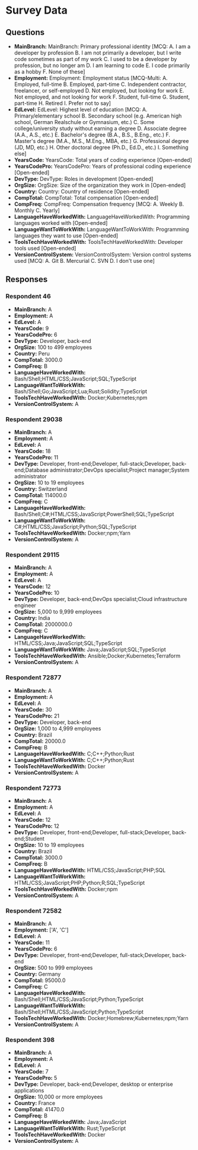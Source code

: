 # Survey Data

## Questions

- **MainBranch:** MainBranch: Primary professional identity [MCQ: A. I am a developer by profession B. I am not primarily a developer, but I write code sometimes as part of my work C. I used to be a developer by profession, but no longer am D. I am learning to code E. I code primarily as a hobby F. None of these]
- **Employment:** Employment: Employment status [MCQ-Multi: A. Employed, full-time B. Employed, part-time C. Independent contractor, freelancer, or self-employed D. Not employed, but looking for work E. Not employed, and not looking for work F. Student, full-time G. Student, part-time H. Retired I. Prefer not to say]
- **EdLevel:** EdLevel: Highest level of education [MCQ: A. Primary/elementary school B. Secondary school (e.g. American high school, German Realschule or Gymnasium, etc.) C. Some college/university study without earning a degree D. Associate degree (A.A., A.S., etc.) E. Bachelor's degree (B.A., B.S., B.Eng., etc.) F. Master's degree (M.A., M.S., M.Eng., MBA, etc.) G. Professional degree (JD, MD, etc.) H. Other doctoral degree (Ph.D., Ed.D., etc.) I. Something else]
- **YearsCode:** YearsCode: Total years of coding experience [Open-ended]
- **YearsCodePro:** YearsCodePro: Years of professional coding experience [Open-ended]
- **DevType:** DevType: Roles in development [Open-ended]
- **OrgSize:** OrgSize: Size of the organization they work in [Open-ended]
- **Country:** Country: Country of residence [Open-ended]
- **CompTotal:** CompTotal: Total compensation [Open-ended]
- **CompFreq:** CompFreq: Compensation frequency [MCQ: A. Weekly B. Monthly C. Yearly]
- **LanguageHaveWorkedWith:** LanguageHaveWorkedWith: Programming languages worked with [Open-ended]
- **LanguageWantToWorkWith:** LanguageWantToWorkWith: Programming languages they want to use [Open-ended]
- **ToolsTechHaveWorkedWith:** ToolsTechHaveWorkedWith: Developer tools used [Open-ended]
- **VersionControlSystem:** VersionControlSystem: Version control systems used [MCQ: A. Git B. Mercurial C. SVN D. I don't use one]

## Responses

### Respondent 46

- **MainBranch:** A
- **Employment:** A
- **EdLevel:** A
- **YearsCode:** 9
- **YearsCodePro:** 6
- **DevType:** Developer, back-end
- **OrgSize:** 100 to 499 employees
- **Country:** Peru
- **CompTotal:** 3000.0
- **CompFreq:** B
- **LanguageHaveWorkedWith:** Bash/Shell;HTML/CSS;JavaScript;SQL;TypeScript
- **LanguageWantToWorkWith:** Bash/Shell;Go;JavaScript;Lua;Rust;Solidity;TypeScript
- **ToolsTechHaveWorkedWith:** Docker;Kubernetes;npm
- **VersionControlSystem:** A

### Respondent 29038

- **MainBranch:** A
- **Employment:** A
- **EdLevel:** A
- **YearsCode:** 18
- **YearsCodePro:** 11
- **DevType:** Developer, front-end;Developer, full-stack;Developer, back-end;Database administrator;DevOps specialist;Project manager;System administrator
- **OrgSize:** 10 to 19 employees
- **Country:** Switzerland
- **CompTotal:** 114000.0
- **CompFreq:** C
- **LanguageHaveWorkedWith:** Bash/Shell;C#;HTML/CSS;JavaScript;PowerShell;SQL;TypeScript
- **LanguageWantToWorkWith:** C#;HTML/CSS;JavaScript;Python;SQL;TypeScript
- **ToolsTechHaveWorkedWith:** Docker;npm;Yarn
- **VersionControlSystem:** A

### Respondent 29115

- **MainBranch:** A
- **Employment:** A
- **EdLevel:** A
- **YearsCode:** 12
- **YearsCodePro:** 10
- **DevType:** Developer, back-end;DevOps specialist;Cloud infrastructure engineer
- **OrgSize:** 5,000 to 9,999 employees
- **Country:** India
- **CompTotal:** 2000000.0
- **CompFreq:** C
- **LanguageHaveWorkedWith:** HTML/CSS;Java;JavaScript;SQL;TypeScript
- **LanguageWantToWorkWith:** Java;JavaScript;SQL;TypeScript
- **ToolsTechHaveWorkedWith:** Ansible;Docker;Kubernetes;Terraform
- **VersionControlSystem:** A

### Respondent 72877

- **MainBranch:** A
- **Employment:** A
- **EdLevel:** A
- **YearsCode:** 30
- **YearsCodePro:** 21
- **DevType:** Developer, back-end
- **OrgSize:** 1,000 to 4,999 employees
- **Country:** Brazil
- **CompTotal:** 20000.0
- **CompFreq:** B
- **LanguageHaveWorkedWith:** C;C++;Python;Rust
- **LanguageWantToWorkWith:** C;C++;Python;Rust
- **ToolsTechHaveWorkedWith:** Docker
- **VersionControlSystem:** A

### Respondent 72773

- **MainBranch:** A
- **Employment:** A
- **EdLevel:** A
- **YearsCode:** 12
- **YearsCodePro:** 12
- **DevType:** Developer, front-end;Developer, full-stack;Developer, back-end;Student
- **OrgSize:** 10 to 19 employees
- **Country:** Brazil
- **CompTotal:** 3000.0
- **CompFreq:** B
- **LanguageHaveWorkedWith:** HTML/CSS;JavaScript;PHP;SQL
- **LanguageWantToWorkWith:** HTML/CSS;JavaScript;PHP;Python;R;SQL;TypeScript
- **ToolsTechHaveWorkedWith:** Docker;npm
- **VersionControlSystem:** A

### Respondent 72582

- **MainBranch:** A
- **Employment:** ['A', 'C']
- **EdLevel:** A
- **YearsCode:** 11
- **YearsCodePro:** 6
- **DevType:** Developer, front-end;Developer, full-stack;Developer, back-end
- **OrgSize:** 500 to 999 employees
- **Country:** Germany
- **CompTotal:** 95000.0
- **CompFreq:** C
- **LanguageHaveWorkedWith:** Bash/Shell;HTML/CSS;JavaScript;Python;TypeScript
- **LanguageWantToWorkWith:** Bash/Shell;HTML/CSS;JavaScript;Python;TypeScript
- **ToolsTechHaveWorkedWith:** Docker;Homebrew;Kubernetes;npm;Yarn
- **VersionControlSystem:** A

### Respondent 398

- **MainBranch:** A
- **Employment:** A
- **EdLevel:** A
- **YearsCode:** 7
- **YearsCodePro:** 5
- **DevType:** Developer, back-end;Developer, desktop or enterprise applications
- **OrgSize:** 10,000 or more employees
- **Country:** France
- **CompTotal:** 41470.0
- **CompFreq:** B
- **LanguageHaveWorkedWith:** Java;JavaScript
- **LanguageWantToWorkWith:** Rust;TypeScript
- **ToolsTechHaveWorkedWith:** Docker
- **VersionControlSystem:** A

